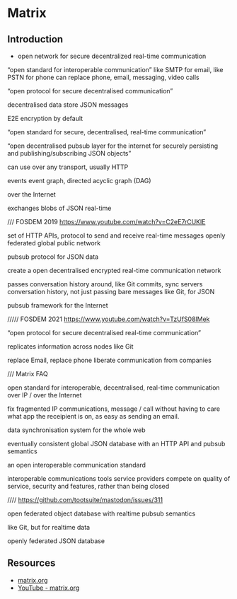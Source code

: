 # Matrix



## Introduction

- open network for secure decentralized real-time communication


“open standard for interoperable communication”
like SMTP for email, like PSTN for phone
can replace phone, email, messaging, video calls

“open protocol for secure decentralised communication”

decentralised data store
JSON messages


E2E encryption by default

“open standard for secure, decentralised, real-time communication”

“open decentralised pubsub layer for the internet for securely persisting and publishing/subscribing JSON objects”

can use over any transport, usually HTTP

events
event graph, directed acyclic graph (DAG)

over the Internet

exchanges blobs of JSON
real-time

/// FOSDEM 2019 https://www.youtube.com/watch?v=C2eE7rCUKlE

set of HTTP APIs, protocol to send and receive real-time messages
openly federated global public network

pubsub protocol for JSON data

create a open decentralised encrypted real-time communication network

passes conversation history around, like Git commits, sync servers conversation history, not just passing bare messages
like Git, for JSON

pubsub framework for the Internet

///// FOSDEM 2021 https://www.youtube.com/watch?v=TzUfS08lMek

“open protocol for secure decentralised real-time communication”

replicates information across nodes like Git

replace Email, replace phone
liberate communication from companies

/// Matrix FAQ

open standard for interoperable, decentralised, real-time communication over IP / over the Internet

fix fragmented IP communications, message / call without having to care what app the receipient is on, as easy as sending an email.

data synchronisation system for the whole web

eventually consistent global JSON database with an HTTP API and pubsub semantics

an open interoperable communication standard

interoperable communications tools
service providers compete on quality of service, security and features, rather than being closed

//// https://github.com/tootsuite/mastodon/issues/311

open federated object database with realtime pubsub semantics

like Git, but for realtime data

openly federated JSON database



## Resources

- [matrix.org](https://matrix.org/)
- [YouTube - matrix.org](https://www.youtube.com/channel/UCVFkW-chclhuyYRbmmfwt6w)